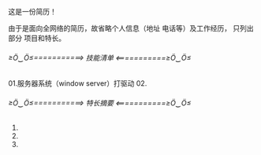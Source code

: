 这是一份简历！


由于是面向全网络的简历，故省略个人信息（地址 电话等）及工作经历， 只列出部分 项目和特长。


###### ≥Ö‿Ö≤===========> 技能清单 <===========≥Ö‿Ö≤

01.服务器系统（window server）打驱动
02.




###### ≥Ö‿Ö≤===========> 特长摘要 <===========≥Ö‿Ö≤

01.
02.
03.

